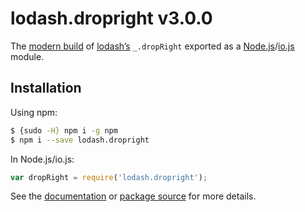 # lodash.dropright v3.0.0

The [modern build](https://github.com/lodash/lodash/wiki/Build-Differences) of [lodash’s](https://lodash.com/) `_.dropRight` exported as a [Node.js](http://nodejs.org/)/[io.js](https://iojs.org/) module.

## Installation

Using npm:

```bash
$ {sudo -H} npm i -g npm
$ npm i --save lodash.dropright
```

In Node.js/io.js:

```js
var dropRight = require('lodash.dropright');
```

See the [documentation](https://lodash.com/docs#dropRight) or [package source](https://github.com/lodash/lodash/blob/3.0.0-npm-packages/lodash.dropright) for more details.
